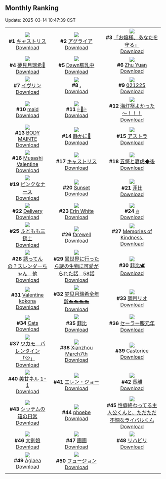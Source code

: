 ## Monthly Ranking
Update: 2025-03-14 10:47:39 CST

|      |      |      |
| :----: | :----: | :----: |
| ![](https://i.pixiv.re/c/240x480/img-master/img/2025/02/12/00/00/17/127144091_p0_master1200.jpg)<br>**#1** [キャストリス](https://www.pixiv.net/artworks/127144091)<br>[Download](https://i.pixiv.re/img-original/img/2025/02/12/00/00/17/127144091_p0.jpg) | ![](https://i.pixiv.re/c/240x480/img-master/img/2025/02/13/00/00/15/127175815_p0_master1200.jpg)<br>**#2** [アグライア](https://www.pixiv.net/artworks/127175815)<br>[Download](https://i.pixiv.re/img-original/img/2025/02/13/00/00/15/127175815_p0.jpg) | ![](https://i.pixiv.re/c/240x480/img-master/img/2025/02/13/00/10/34/127176505_p0_master1200.jpg)<br>**#3** [「お嬢様、あなたを守る」](https://www.pixiv.net/artworks/127176505)<br>[Download](https://i.pixiv.re/img-original/img/2025/02/13/00/10/34/127176505_p0.png) |
| ![](https://i.pixiv.re/c/240x480/img-master/img/2025/02/13/01/03/50/127178235_p0_master1200.jpg)<br>**#4** [夢見月瑞希🎨](https://www.pixiv.net/artworks/127178235)<br>[Download](https://i.pixiv.re/img-original/img/2025/02/13/01/03/50/127178235_p0.jpg) | ![](https://i.pixiv.re/c/240x480/img-master/img/2025/02/13/08/00/04/127184577_p0_master1200.jpg)<br>**#5** [Dawn膨乳中](https://www.pixiv.net/artworks/127184577)<br>[Download](https://i.pixiv.re/img-original/img/2025/02/13/08/00/04/127184577_p0.jpg) | ![](https://i.pixiv.re/c/240x480/img-master/img/2025/02/12/15/07/32/127159619_p0_master1200.jpg)<br>**#6** [Zhu Yuan](https://www.pixiv.net/artworks/127159619)<br>[Download](https://i.pixiv.re/img-original/img/2025/02/12/15/07/32/127159619_p0.png) |
| ![](https://i.pixiv.re/c/240x480/img-master/img/2025/02/13/00/00/20/127175837_p0_master1200.jpg)<br>**#7** [イヴリン](https://www.pixiv.net/artworks/127175837)<br>[Download](https://i.pixiv.re/img-original/img/2025/02/13/00/00/20/127175837_p0.png) | ![](https://i.pixiv.re/c/240x480/img-master/img/2025/02/12/19/57/59/127166786_p0_master1200.jpg)<br>**#8** [.](https://www.pixiv.net/artworks/127166786)<br>[Download](https://i.pixiv.re/img-original/img/2025/02/12/19/57/59/127166786_p0.jpg) | ![](https://i.pixiv.re/c/240x480/img-master/img/2025/02/12/21/35/27/127170390_p0_master1200.jpg)<br>**#9** [021225](https://www.pixiv.net/artworks/127170390)<br>[Download](https://i.pixiv.re/img-original/img/2025/02/12/21/35/27/127170390_p0.jpg) |
| ![](https://i.pixiv.re/c/240x480/img-master/img/2025/02/12/00/00/11/127144058_p0_master1200.jpg)<br>**#10** [maid](https://www.pixiv.net/artworks/127144058)<br>[Download](https://i.pixiv.re/img-original/img/2025/02/12/00/00/11/127144058_p0.png) | ![](https://i.pixiv.re/c/240x480/img-master/img/2025/02/12/00/24/19/127145285_p0_master1200.jpg)<br>**#11** [💦🦈💦](https://www.pixiv.net/artworks/127145285)<br>[Download](https://i.pixiv.re/img-original/img/2025/02/12/00/24/19/127145285_p0.jpg) | ![](https://i.pixiv.re/c/240x480/img-master/img/2025/02/14/00/01/26/127208133_p0_master1200.jpg)<br>**#12** [海灯祭よかった～！！！](https://www.pixiv.net/artworks/127208133)<br>[Download](https://i.pixiv.re/img-original/img/2025/02/14/00/01/26/127208133_p0.jpg) |
| ![](https://i.pixiv.re/c/240x480/img-master/img/2025/02/14/00/01/05/127208029_p0_master1200.jpg)<br>**#13** [BODY MAINTE](https://www.pixiv.net/artworks/127208029)<br>[Download](https://i.pixiv.re/img-original/img/2025/02/14/00/01/05/127208029_p0.jpg) | ![](https://i.pixiv.re/c/240x480/img-master/img/2025/02/13/19/41/22/127197862_p0_master1200.jpg)<br>**#14** [静かに🤍](https://www.pixiv.net/artworks/127197862)<br>[Download](https://i.pixiv.re/img-original/img/2025/02/13/19/41/22/127197862_p0.png) | ![](https://i.pixiv.re/c/240x480/img-master/img/2025/02/13/00/06/24/127176342_p0_master1200.jpg)<br>**#15** [アストラ](https://www.pixiv.net/artworks/127176342)<br>[Download](https://i.pixiv.re/img-original/img/2025/02/13/00/06/24/127176342_p0.jpg) |
| ![](https://i.pixiv.re/c/240x480/img-master/img/2025/02/14/17/12/23/127231487_p0_master1200.jpg)<br>**#16** [Musashi Valentine](https://www.pixiv.net/artworks/127231487)<br>[Download](https://i.pixiv.re/img-original/img/2025/02/14/17/12/23/127231487_p0.jpg) | ![](https://i.pixiv.re/c/240x480/img-master/img/2025/02/13/20/30/01/127199452_p0_master1200.jpg)<br>**#17** [キャストリス](https://www.pixiv.net/artworks/127199452)<br>[Download](https://i.pixiv.re/img-original/img/2025/02/13/20/30/01/127199452_p0.jpg) | ![](https://i.pixiv.re/c/240x480/img-master/img/2025/02/13/19/35/13/127197713_p0_master1200.jpg)<br>**#18** [五悠と夏虎◆後](https://www.pixiv.net/artworks/127197713)<br>[Download](https://i.pixiv.re/img-original/img/2025/02/13/19/35/13/127197713_p0.jpg) |
| ![](https://i.pixiv.re/c/240x480/img-master/img/2025/02/20/18/37/55/127144406_p0_master1200.jpg)<br>**#19** [ピンクなナース](https://www.pixiv.net/artworks/127144406)<br>[Download](https://i.pixiv.re/img-original/img/2025/02/20/18/37/55/127144406_p0.jpg) | ![](https://i.pixiv.re/c/240x480/img-master/img/2025/02/11/00/03/49/127109049_p0_master1200.jpg)<br>**#20** [Sunset](https://www.pixiv.net/artworks/127109049)<br>[Download](https://i.pixiv.re/img-original/img/2025/02/11/00/03/49/127109049_p0.jpg) | ![](https://i.pixiv.re/c/240x480/img-master/img/2025/02/13/16/02/15/127192375_p0_master1200.jpg)<br>**#21** [菲比](https://www.pixiv.net/artworks/127192375)<br>[Download](https://i.pixiv.re/img-original/img/2025/02/13/16/02/15/127192375_p0.jpg) |
| ![](https://i.pixiv.re/c/240x480/img-master/img/2025/02/14/13/53/26/127226655_p0_master1200.jpg)<br>**#22** [Delivery](https://www.pixiv.net/artworks/127226655)<br>[Download](https://i.pixiv.re/img-original/img/2025/02/14/13/53/26/127226655_p0.jpg) | ![](https://i.pixiv.re/c/240x480/img-master/img/2025/02/12/00/30/04/127145481_p0_master1200.jpg)<br>**#23** [Erin White](https://www.pixiv.net/artworks/127145481)<br>[Download](https://i.pixiv.re/img-original/img/2025/02/12/00/30/04/127145481_p0.png) | ![](https://i.pixiv.re/c/240x480/img-master/img/2025/02/12/00/01/08/127144260_p0_master1200.jpg)<br>**#24** [🔥](https://www.pixiv.net/artworks/127144260)<br>[Download](https://i.pixiv.re/img-original/img/2025/02/12/00/01/08/127144260_p0.png) |
| ![](https://i.pixiv.re/c/240x480/img-master/img/2025/02/15/00/28/33/127253420_p0_master1200.jpg)<br>**#25** [ふともも三銃士](https://www.pixiv.net/artworks/127253420)<br>[Download](https://i.pixiv.re/img-original/img/2025/02/15/00/28/33/127253420_p0.jpg) | ![](https://i.pixiv.re/c/240x480/img-master/img/2025/02/13/00/18/00/127176785_p0_master1200.jpg)<br>**#26** [farewell](https://www.pixiv.net/artworks/127176785)<br>[Download](https://i.pixiv.re/img-original/img/2025/02/13/00/18/00/127176785_p0.png) | ![](https://i.pixiv.re/c/240x480/img-master/img/2025/02/13/00/46/50/127177702_p0_master1200.jpg)<br>**#27** [Memories of Kindness.](https://www.pixiv.net/artworks/127177702)<br>[Download](https://i.pixiv.re/img-original/img/2025/02/13/00/46/50/127177702_p0.jpg) |
| ![](https://i.pixiv.re/c/240x480/img-master/img/2025/02/13/11/33/47/127187671_p0_master1200.jpg)<br>**#28** [誘ってんの？スレンダーちゃん　他](https://www.pixiv.net/artworks/127187671)<br>[Download](https://i.pixiv.re/img-original/img/2025/02/13/11/33/47/127187671_p0.png) | ![](https://i.pixiv.re/c/240x480/img-master/img/2025/02/13/00/07/08/127176372_p0_master1200.jpg)<br>**#29** [異世界に行ったら謎の生物に可愛がられた話　58話](https://www.pixiv.net/artworks/127176372)<br>[Download](https://i.pixiv.re/img-original/img/2025/02/13/00/07/08/127176372_p0.jpg) | ![](https://i.pixiv.re/c/240x480/img-master/img/2025/02/13/12/43/12/127188951_p0_master1200.jpg)<br>**#30** [菲比🕊️](https://www.pixiv.net/artworks/127188951)<br>[Download](https://i.pixiv.re/img-original/img/2025/02/13/12/43/12/127188951_p0.jpg) |
| ![](https://i.pixiv.re/c/240x480/img-master/img/2025/02/13/06/04/03/127183099_p0_master1200.jpg)<br>**#31** [Valentine kokona](https://www.pixiv.net/artworks/127183099)<br>[Download](https://i.pixiv.re/img-original/img/2025/02/13/06/04/03/127183099_p0.png) | ![](https://i.pixiv.re/c/240x480/img-master/img/2025/02/13/00/00/44/127175940_p0_master1200.jpg)<br>**#32** [梦见月瑞希全年龄☁️☁️☁️☁️](https://www.pixiv.net/artworks/127175940)<br>[Download](https://i.pixiv.re/img-original/img/2025/02/13/00/00/44/127175940_p0.jpg) | ![](https://i.pixiv.re/c/240x480/img-master/img/2025/02/14/14/41/44/127227706_p0_master1200.jpg)<br>**#33** [調月リオ](https://www.pixiv.net/artworks/127227706)<br>[Download](https://i.pixiv.re/img-original/img/2025/02/14/14/41/44/127227706_p0.png) |
| ![](https://i.pixiv.re/c/240x480/img-master/img/2025/02/12/20/13/45/127167480_p0_master1200.jpg)<br>**#34** [Cats](https://www.pixiv.net/artworks/127167480)<br>[Download](https://i.pixiv.re/img-original/img/2025/02/12/20/13/45/127167480_p0.jpg) | ![](https://i.pixiv.re/c/240x480/img-master/img/2025/02/13/16/46/30/127193155_p0_master1200.jpg)<br>**#35** [菲比](https://www.pixiv.net/artworks/127193155)<br>[Download](https://i.pixiv.re/img-original/img/2025/02/13/16/46/30/127193155_p0.jpg) | ![](https://i.pixiv.re/c/240x480/img-master/img/2025/02/13/20/02/45/127198601_p0_master1200.jpg)<br>**#36** [セーラー服元年](https://www.pixiv.net/artworks/127198601)<br>[Download](https://i.pixiv.re/img-original/img/2025/02/13/20/02/45/127198601_p0.jpg) |
| ![](https://i.pixiv.re/c/240x480/img-master/img/2025/02/14/09/00/04/127220446_p0_master1200.jpg)<br>**#37** [ワカモ　バレンタイン「♡」](https://www.pixiv.net/artworks/127220446)<br>[Download](https://i.pixiv.re/img-original/img/2025/02/14/09/00/04/127220446_p0.jpg) | ![](https://i.pixiv.re/c/240x480/img-master/img/2025/02/13/11/54/32/127187982_p0_master1200.jpg)<br>**#38** [Xianzhou March7th](https://www.pixiv.net/artworks/127187982)<br>[Download](https://i.pixiv.re/img-original/img/2025/02/13/11/54/32/127187982_p0.png) | ![](https://i.pixiv.re/c/240x480/img-master/img/2025/02/12/09/39/01/127154363_p0_master1200.jpg)<br>**#39** [Castorice](https://www.pixiv.net/artworks/127154363)<br>[Download](https://i.pixiv.re/img-original/img/2025/02/12/09/39/01/127154363_p0.png) |
| ![](https://i.pixiv.re/c/240x480/img-master/img/2025/02/11/00/00/21/127108631_p0_master1200.jpg)<br>**#40** [美甘ネル 1-1](https://www.pixiv.net/artworks/127108631)<br>[Download](https://i.pixiv.re/img-original/img/2025/02/11/00/00/21/127108631_p0.png) | ![](https://i.pixiv.re/c/240x480/img-master/img/2025/02/11/18/31/44/127131843_p0_master1200.jpg)<br>**#41** [エレン・ジョー](https://www.pixiv.net/artworks/127131843)<br>[Download](https://i.pixiv.re/img-original/img/2025/02/11/18/31/44/127131843_p0.jpg) | ![](https://i.pixiv.re/c/240x480/img-master/img/2025/02/14/17/19/15/127231691_p0_master1200.jpg)<br>**#42** [長離](https://www.pixiv.net/artworks/127231691)<br>[Download](https://i.pixiv.re/img-original/img/2025/02/14/17/19/15/127231691_p0.jpg) |
| ![](https://i.pixiv.re/c/240x480/img-master/img/2025/02/12/00/25/23/127145323_p0_master1200.jpg)<br>**#43** [シッテムの箱の日常](https://www.pixiv.net/artworks/127145323)<br>[Download](https://i.pixiv.re/img-original/img/2025/02/12/00/25/23/127145323_p0.jpg) | ![](https://i.pixiv.re/c/240x480/img-master/img/2025/02/13/18/23/36/127195645_p0_master1200.jpg)<br>**#44** [phoebe](https://www.pixiv.net/artworks/127195645)<br>[Download](https://i.pixiv.re/img-original/img/2025/02/13/18/23/36/127195645_p0.png) | ![](https://i.pixiv.re/c/240x480/img-master/img/2025/02/13/00/11/12/127176536_p0_master1200.jpg)<br>**#45** [性癖終わってる主人公くんと、ただただ不憫なライバルくん](https://www.pixiv.net/artworks/127176536)<br>[Download](https://i.pixiv.re/img-original/img/2025/02/13/00/11/12/127176536_p0.png) |
| ![](https://i.pixiv.re/c/240x480/img-master/img/2025/02/13/02/50/45/127180611_p0_master1200.jpg)<br>**#46** [大剣娘](https://www.pixiv.net/artworks/127180611)<br>[Download](https://i.pixiv.re/img-original/img/2025/02/13/02/50/45/127180611_p0.jpg) | ![](https://i.pixiv.re/c/240x480/img-master/img/2025/02/12/14/46/39/127159271_p0_master1200.jpg)<br>**#47** [画画](https://www.pixiv.net/artworks/127159271)<br>[Download](https://i.pixiv.re/img-original/img/2025/02/12/14/46/39/127159271_p0.jpg) | ![](https://i.pixiv.re/c/240x480/img-master/img/2025/02/12/00/07/46/127144684_p0_master1200.jpg)<br>**#48** [リハビリ](https://www.pixiv.net/artworks/127144684)<br>[Download](https://i.pixiv.re/img-original/img/2025/02/12/00/07/46/127144684_p0.jpg) |
| ![](https://i.pixiv.re/c/240x480/img-master/img/2025/02/12/08/25/10/127153368_p0_master1200.jpg)<br>**#49** [Aglaea](https://www.pixiv.net/artworks/127153368)<br>[Download](https://i.pixiv.re/img-original/img/2025/02/12/08/25/10/127153368_p0.jpg) | ![](https://i.pixiv.re/c/240x480/img-master/img/2025/02/14/12/00/11/127223911_p0_master1200.jpg)<br>**#50** [フュージョン](https://www.pixiv.net/artworks/127223911)<br>[Download](https://i.pixiv.re/img-original/img/2025/02/14/12/00/11/127223911_p0.png) |
|      |
